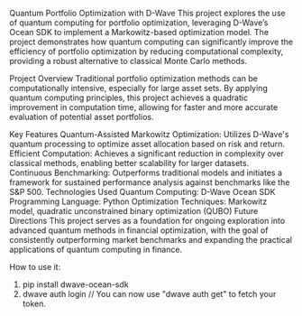 Quantum Portfolio Optimization with D-Wave
This project explores the use of quantum computing for portfolio optimization, leveraging D-Wave’s Ocean SDK to implement a Markowitz-based optimization model. The project demonstrates how quantum computing can significantly improve the efficiency of portfolio optimization by reducing computational complexity, providing a robust alternative to classical Monte Carlo methods.

Project Overview
Traditional portfolio optimization methods can be computationally intensive, especially for large asset sets. By applying quantum computing principles, this project achieves a quadratic improvement in computation time, allowing for faster and more accurate evaluation of potential asset portfolios.

Key Features
Quantum-Assisted Markowitz Optimization: Utilizes D-Wave's quantum processing to optimize asset allocation based on risk and return.
Efficient Computation: Achieves a significant reduction in complexity over classical methods, enabling better scalability for larger datasets.
Continuous Benchmarking: Outperforms traditional models and initiates a framework for sustained performance analysis against benchmarks like the S&P 500.
Technologies Used
Quantum Computing: D-Wave Ocean SDK
Programming Language: Python
Optimization Techniques: Markowitz model, quadratic unconstrained binary optimization (QUBO)
Future Directions
This project serves as a foundation for ongoing exploration into advanced quantum methods in financial optimization, with the goal of consistently outperforming market benchmarks and expanding the practical applications of quantum computing in finance.


How to use it:
1. pip install dwave-ocean-sdk
2. dwave auth login 
// You can now use "dwave auth get" to fetch your token.
